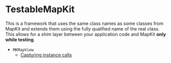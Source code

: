 TestableMapKit
==============

This is a framework that uses the same class names as some classes from MapKit and extends them using the fully qualified name of the real class.  This allows for a *shim* layer between your application code and MapKit **only while testing**.

- `MKMapView`
  - [Capturing instance calls](MKMapViewCalls.md)
